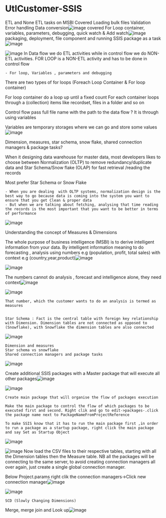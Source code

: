 # UtlCustomer-SSIS
ETL and None ETL tasks on MSBI
Covered Loading bulk files
Validation
Error handling
Data conversion![image](https://media.git.i.mercedes-benz.com/user/15425/files/b0754f8f-52b7-4c15-886e-e37f5322810d)
covered For Loop container, variables, parameters, debugging, quick watch & Add watch![image](https://media.git.i.mercedes-benz.com/user/15425/files/1ba617b9-a028-4a5b-889b-f14bcf86bca8)
packaging, deployment, file component and running SSIS package as a task![image](https://media.git.i.mercedes-benz.com/user/15425/files/cf9e9c30-c72c-49e7-b146-dc20c8c5f4f3)

![image](https://media.git.i.mercedes-benz.com/user/15425/files/d39785d5-4a68-4527-8270-ed58d9a9ecd2)
In Data flow we do ETL activities while in control flow we do NON-ETL activities. FOR LOOP is a NON-ETL activity and has to be done in control flow

	- For loop, Variables , parameters and debugging

There are two types of for loops (Foreach Loop Container & For loop container)

For loop container do a loop up until a fixed count 
For each container loops through a (collection) items like recordset, files in a folder and so on

Control flow pass full file name with the path to the data flow ? It is through using variables 

Variables are temporary storages where we can go and store some values
![image](https://media.git.i.mercedes-benz.com/user/15425/files/401b8144-8c68-4562-b07e-adceb9bcb353)

Dimension, measures, star schema, snow flake, shared connection managers & package tasks?

When it designing data warehouse for master data, most developers likes to choose between Normalization (OLTP) to remove redundancy/duplicate data and Star Schema/Snow flake (OLAP) for fast retrieval /reading the records

Most prefer Star Schema or Snow Flake 

	- When you are dealing  with OLTP systems, normalization design is the best way to go because data is coming into the system you want to ensure that you get Clean & proper data
	- But when we are talking about fetching, analysing that time reading the records is the most important that you want to be better in terms of performance

![image](https://media.git.i.mercedes-benz.com/user/15425/files/fda30dda-c9fc-490f-bd3c-11ef207f6c2f)

Understanding the concept of Measures & Dimensions

The whole purpose of business intelligence (MSBI) is to derive intelligent information from your data. By intelligent information meaning to do forecasting , analysis using numbers e.g (population, profit, total sales) with context e.g (country,year,product)![image](https://media.git.i.mercedes-benz.com/user/15425/files/5e7b345d-e414-47f9-8ec8-515b3c57d317)

![image](https://media.git.i.mercedes-benz.com/user/15425/files/071838d6-7275-4027-8be7-c4334214091c)

The numbers cannot do analysis , forecast and intelligence alone, they need context![image](https://media.git.i.mercedes-benz.com/user/15425/files/4d05a54b-11fa-4bfe-b60e-acb275ffbe12)

![image](https://media.git.i.mercedes-benz.com/user/15425/files/9ba63f15-33ca-4de7-b422-dcd625554843)

	That number, which the customer wants to do an analysis is termed as measures
	
	
	Star Schema : Fact is the central table with foreign key relationship with Dimension. Dimension tables are not connected as opposed to (Snowflake), with Snowflake the dimension tables are also connected
	
![image](https://media.git.i.mercedes-benz.com/user/15425/files/9bfab930-05d8-4840-8ecd-83b7f4416e1f)

	Dimension and measures
	Star schema vs snowflake
	Shared connection managers and package tasks

![image](https://media.git.i.mercedes-benz.com/user/15425/files/6d7379fb-b7ab-49cd-9662-84e21d905b78)

Create additional SSIS packages with a Master package that will execute all other packages![image](https://media.git.i.mercedes-benz.com/user/15425/files/b545dd49-f3f1-429b-8d6f-4f803fdd13c2)

![image](https://media.git.i.mercedes-benz.com/user/15425/files/4e864e96-7e52-44ac-aa48-1c2cc1dbde2b)

	Create main package that will organise the flow of packages execution
	
	Make the main package to control the flow of which packages to be executed first and second. Right clik and go to edit->packages-.click  the package name next to PackageNameFromProjectReference
	
	To make SSIS know that it has to run the main package first ,in order to run a package as a startup package, right click the main package and say Set as Startup Object
![image](https://media.git.i.mercedes-benz.com/user/15425/files/8232650c-0c69-41bb-bd5a-aa1298822ec2)

![image](https://media.git.i.mercedes-benz.com/user/15425/files/02165bd7-0dc6-4cc5-9a70-509694247858)
	Now load the CSV files to their respective tables, starting with all the Dimension tables then the Measure table. NB all the packages will be connecting to the same server, to avoid creating connection managers all over again, just create a single global connection manager.
	
Below Project.params right clik the connection managers->Click new connection manager![image](https://media.git.i.mercedes-benz.com/user/15425/files/c5ade7aa-abd5-467c-8525-1d13bef87ac3)

![image](https://media.git.i.mercedes-benz.com/user/15425/files/a668414b-c3f1-4c19-b7a2-feaf7d656efe)

	SCD (Slowly Changing Dimensions)
Merge, merge join and Look up![image](https://media.git.i.mercedes-benz.com/user/15425/files/4cfd6caf-5084-4e7b-bb3f-30c4b712ed40)
